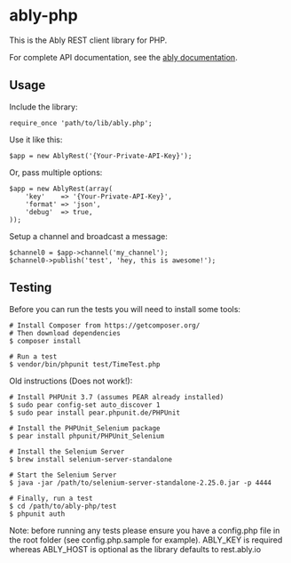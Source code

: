 # ably-php

This is the Ably REST client library for PHP.

For complete API documentation, see the [ably documentation](https://ably.io/documentation).

## Usage

Include the library:

    require_once 'path/to/lib/ably.php';

Use it like this:

    $app = new AblyRest('{Your-Private-API-Key}');

Or, pass multiple options:

    $app = new AblyRest(array(
        'key'    => '{Your-Private-API-Key}',
        'format' => 'json',
        'debug'  => true,
    ));

Setup a channel and broadcast a message:

    $channel0 = $app->channel('my_channel');
    $channel0->publish('test', 'hey, this is awesome!');


## Testing

Before you can run the tests you will need to install some tools:

    # Install Composer from https://getcomposer.org/
    # Then download dependencies
    $ composer install

    # Run a test
    $ vendor/bin/phpunit test/TimeTest.php

Old instructions (Does not work!):

    # Install PHPUnit 3.7 (assumes PEAR already installed)
    $ sudo pear config-set auto_discover 1
    $ sudo pear install pear.phpunit.de/PHPUnit

    # Install the PHPUnit_Selenium package
    $ pear install phpunit/PHPUnit_Selenium

    # Install the Selenium Server
    $ brew install selenium-server-standalone

    # Start the Selenium Server
    $ java -jar /path/to/selenium-server-standalone-2.25.0.jar -p 4444

    # Finally, run a test
    $ cd /path/to/ably-php/test
    $ phpunit auth

Note: before running any tests please ensure you have a config.php file in the root folder (see config.php.sample for example).
ABLY_KEY is required whereas ABLY_HOST is optional as the library defaults to rest.ably.io